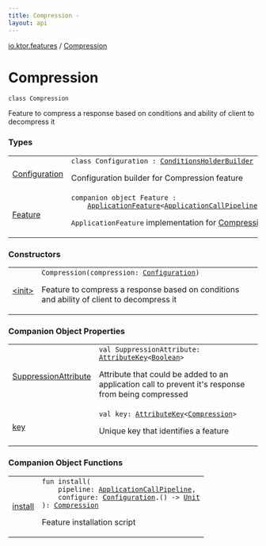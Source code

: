 ```yaml
---
title: Compression - 
layout: api
---
```


<div class='api-docs-breadcrumbs'><a href="../index.html">io.ktor.features</a> / <a href="./index.html">Compression</a></div>

# Compression

<div class="signature"><code><span class="keyword">class </span><span class="identifier">Compression</span></code></div>

Feature to compress a response based on conditions and ability of client to decompress it

### Types

<table class="api-docs-table">
<tbody>
<tr>
<td markdown="1">

<a href="-configuration/index.html">Configuration</a>


</td>
<td markdown="1">
<div class="signature"><code><span class="keyword">class </span><span class="identifier">Configuration</span>&nbsp;<span class="symbol">:</span>&nbsp;<a href="../-conditions-holder-builder/index.html"><span class="identifier">ConditionsHolderBuilder</span></a></code></div>

Configuration builder for Compression feature


</td>
</tr>
<tr>
<td markdown="1">

<a href="-feature/index.html">Feature</a>


</td>
<td markdown="1">
<div class="signature"><code><span class="keyword">companion</span> <span class="keyword">object </span><span class="identifier">Feature</span>&nbsp;<span class="symbol">:</span>&nbsp;<br/>&nbsp;&nbsp;&nbsp;&nbsp;<a href="../../io.ktor.application/-application-feature/index.html"><span class="identifier">ApplicationFeature</span></a><span class="symbol">&lt;</span><a href="../../io.ktor.application/-application-call-pipeline/index.html"><span class="identifier">ApplicationCallPipeline</span></a><span class="symbol">,</span>&nbsp;<a href="-configuration/index.html"><span class="identifier">Configuration</span></a><span class="symbol">,</span>&nbsp;<a href="./index.md"><span class="identifier">Compression</span></a><span class="symbol">&gt;</span></code></div>

<code>ApplicationFeature</code> implementation for <a href="./index.md">Compression</a>


</td>
</tr>
</tbody>
</table>

### Constructors

<table class="api-docs-table">
<tbody>
<tr>
<td markdown="1">

<a href="-init-.html">&lt;init&gt;</a>


</td>
<td markdown="1">
<div class="signature"><code><span class="identifier">Compression</span><span class="symbol">(</span><span class="parameterName" id="io.ktor.features.Compression$<init>(io.ktor.features.Compression.Configuration)/compression">compression</span><span class="symbol">:</span>&nbsp;<a href="-configuration/index.html"><span class="identifier">Configuration</span></a><span class="symbol">)</span></code></div>

Feature to compress a response based on conditions and ability of client to decompress it


</td>
</tr>
</tbody>
</table>

### Companion Object Properties

<table class="api-docs-table">
<tbody>
<tr>
<td markdown="1">

<a href="-suppression-attribute.html">SuppressionAttribute</a>


</td>
<td markdown="1">
<div class="signature"><code><span class="keyword">val </span><span class="identifier">SuppressionAttribute</span><span class="symbol">: </span><a href="../../io.ktor.util/-attribute-key/index.html"><span class="identifier">AttributeKey</span></a><span class="symbol">&lt;</span><a href="https://kotlinlang.org/api/latest/jvm/stdlib/kotlin/-boolean/index.html"><span class="identifier">Boolean</span></a><span class="symbol">&gt;</span></code></div>

Attribute that could be added to an application call to prevent it's response from being compressed


</td>
</tr>
<tr>
<td markdown="1">

<a href="key.html">key</a>


</td>
<td markdown="1">
<div class="signature"><code><span class="keyword">val </span><span class="identifier">key</span><span class="symbol">: </span><a href="../../io.ktor.util/-attribute-key/index.html"><span class="identifier">AttributeKey</span></a><span class="symbol">&lt;</span><a href="./index.md"><span class="identifier">Compression</span></a><span class="symbol">&gt;</span></code></div>

Unique key that identifies a feature


</td>
</tr>
</tbody>
</table>

### Companion Object Functions

<table class="api-docs-table">
<tbody>
<tr>
<td markdown="1">

<a href="install.html">install</a>


</td>
<td markdown="1">
<div class="signature"><code><span class="keyword">fun </span><span class="identifier">install</span><span class="symbol">(</span><br/>&nbsp;&nbsp;&nbsp;&nbsp;<span class="parameterName" id="io.ktor.features.Compression.Feature$install(io.ktor.application.ApplicationCallPipeline, kotlin.Function1((io.ktor.features.Compression.Configuration, kotlin.Unit)))/pipeline">pipeline</span><span class="symbol">:</span>&nbsp;<a href="../../io.ktor.application/-application-call-pipeline/index.html"><span class="identifier">ApplicationCallPipeline</span></a><span class="symbol">, </span><br/>&nbsp;&nbsp;&nbsp;&nbsp;<span class="parameterName" id="io.ktor.features.Compression.Feature$install(io.ktor.application.ApplicationCallPipeline, kotlin.Function1((io.ktor.features.Compression.Configuration, kotlin.Unit)))/configure">configure</span><span class="symbol">:</span>&nbsp;<a href="-configuration/index.html"><span class="identifier">Configuration</span></a><span class="symbol">.</span><span class="symbol">(</span><span class="symbol">)</span>&nbsp;<span class="symbol">-&gt;</span>&nbsp;<a href="https://kotlinlang.org/api/latest/jvm/stdlib/kotlin/-unit/index.html"><span class="identifier">Unit</span></a><br/><span class="symbol">)</span><span class="symbol">: </span><a href="./index.md"><span class="identifier">Compression</span></a></code></div>

Feature installation script


</td>
</tr>
</tbody>
</table>
